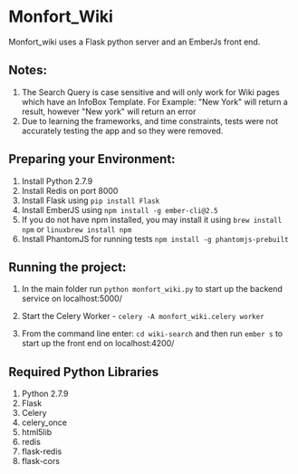 
# Monfort_Wiki

Monfort_wiki uses a Flask python server and an EmberJs front end.


## Notes:

  1. The Search Query is case sensitive and will only work for Wiki pages which have an InfoBox Template. For Example: "New York" will return a result, however "New york" will return an error
  2. Due to learning the frameworks, and time constraints, tests were not accurately testing the app and so they were removed.

## Preparing your Environment:  
  
  1. Install Python 2.7.9  
  2. Install Redis on port 8000
  3. Install Flask using `pip install Flask`
  4. Install EmberJS using `npm install -g ember-cli@2.5`
  1. If you do not have npm installed, you may install it using `brew install npm` or `linuxbrew install npm`
  5. Install PhantomJS for running tests `npm install -g phantomjs-prebuilt`


## Running the project:

  1. In the main folder run `python monfort_wiki.py` to start up the backend service on localhost:5000/

  2. Start the Celery Worker -  `celery -A monfort_wiki.celery worker`

  3. From the command line enter: `cd wiki-search` and then run `ember s` to start up the front end on localhost:4200/

## Required Python Libraries

  1. Python 2.7.9
  2. Flask
  3. Celery
  4. celery_once
  5. html5lib
  6. redis
  7. flask-redis
  8. flask-cors
